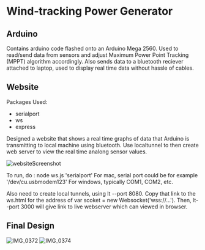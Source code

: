 # Wind‑tracking Power Generator

## Arduino 

Contains arduino code flashed onto an Arduino Mega 2560. Used to read/send data from sensors and adjust Maximum Power Point Tracking (MPPT) algorithm accordingly. Also
sends data to a bluetooth reciever attached to laptop, used to display real time data without hassle of cables.

## Website

Packages Used:
- serialport 
- ws 
- express

Designed a website that shows a real time graphs of data that Arduino is transmitting to local machine using bluetooth.
Use localtunnel to then create web server to view the real time analong sensor values. 

![websiteScreenshot](https://user-images.githubusercontent.com/8892975/90968876-79f49e80-e4a6-11ea-8701-c152e0f6381e.PNG)

To run, do : node ws.js 'serialport'
For mac, serial port could be for example '/dev/cu.usbmodem123'
For windows, typically COM1, COM2, etc.

Also need to create local tunnels, using lt --port 8080.
Copy that link to the ws.html for the address of var scoket = new Websocket('wss://...').
Then, lt--port 3000 will give link to live webserver which can viewed in browser.


## Final Design

![IMG_0372](https://user-images.githubusercontent.com/8892975/90968903-eec7d880-e4a6-11ea-853d-3fa1d07b014b.JPG)
![IMG_0374](https://user-images.githubusercontent.com/8892975/90968907-f8e9d700-e4a6-11ea-820f-7ee57651f928.JPG)

